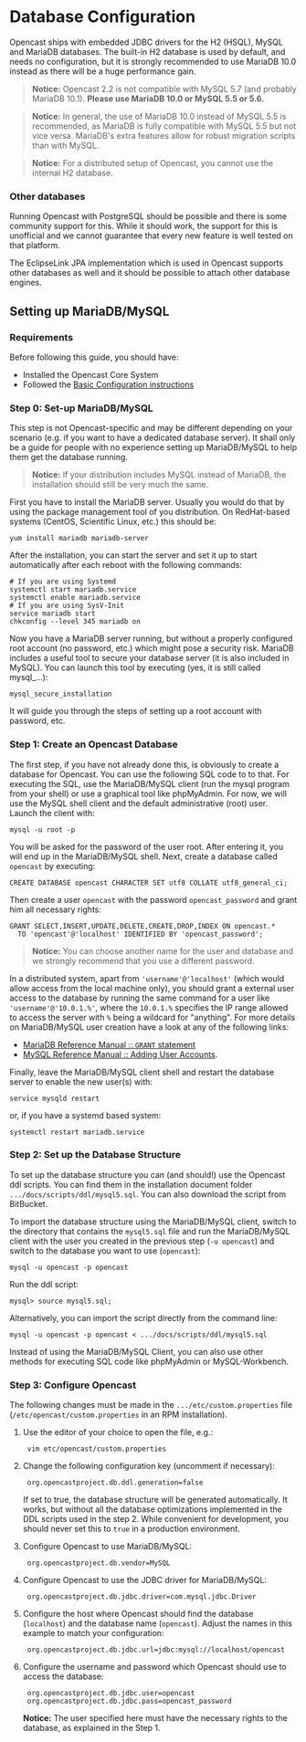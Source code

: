 Database Configuration
======================

Opencast ships with embedded JDBC drivers for the H2 (HSQL), MySQL and MariaDB databases. The built-in H2 database is
used by default, and needs no configuration, but it is strongly recommended to use MariaDB 10.0 instead as there will be
a huge performance gain.

> **Notice:** Opencast 2.2 is not compatible with MySQL 5.7 (and probably MariaDB 10.1). **Please use MariaDB 10.0 or MySQL
5.5 or 5.6.**

> **Notice:** In general, the use of MariaDB 10.0 instead of MySQL 5.5 is recommended, as MariaDB is fully compatible with
MySQL 5.5 but not vice versa. MariaDB's extra features allow for robust migration scripts than with MySQL.

> **Notice:** For a distributed setup of Opencast, you cannot use the internal H2 database.


### Other databases

Running Opencast with PostgreSQL should be possible and there is some community support for this. While it should work,
the support for this is unofficial and we cannot guarantee that every new feature is well tested on that platform.

The EclipseLink JPA implementation which is used in Opencast supports other databases as well and it should be
possible to attach other database engines.

Setting up MariaDB/MySQL
------------------------

### Requirements

Before following this guide, you should have:

 - Installed the Opencast Core System
 - Followed the [Basic Configuration instructions](basic.md)


### Step 0: Set-up MariaDB/MySQL

This step is not Opencast-specific and may be different depending on your scenario (e.g. if you want to have a dedicated
database server). It shall only be a guide for people with no experience setting up MariaDB/MySQL to help them get the
database running.

> **Notice:** If your distribution includes MySQL instead of MariaDB, the installation should still be very much the
same.

First you have to install the MariaDB server. Usually you would do that by using the package management tool of you
distribution. On RedHat-based systems (CentOS, Scientific Linux, etc.) this should be:

    yum install mariadb mariadb-server

After the installation, you can start the server and set it up to start automatically after each reboot with the
following commands:

    # If you are using Systemd
    systemctl start mariadb.service
    systemctl enable mariadb.service
    # If you are using SysV-Init
    service mariadb start
    chkconfig --level 345 mariadb on

Now you have a MariaDB server running, but without a properly configured root account (no password, etc.) which might 
pose a security risk. MariaDB includes a useful tool to secure your database server (it is also included in MySQL).
You can launch this tool by executing (yes, it is still called mysql_…):

    mysql_secure_installation

It will guide you through the steps of setting up a root account with password, etc.


### Step 1: Create an Opencast Database

The first step, if you have not already done this, is obviously to create a database for Opencast. You can use the
following SQL code to to that. For executing the SQL, use the MariaDB/MySQL client (run the mysql program from your
shell) or use a graphical tool like phpMyAdmin. For now, we will use the MySQL shell client and the default
administrative (root) user. Launch the client with:

    mysql -u root -p

You will be asked for the password of the user root. After entering it, you will end up in the MariaDB/MySQL shell.
Next, create a database called `opencast` by executing:

    CREATE DATABASE opencast CHARACTER SET utf8 COLLATE utf8_general_ci;

Then create a user `opencast` with the password `opencast_password` and grant him all necessary rights:

    GRANT SELECT,INSERT,UPDATE,DELETE,CREATE,DROP,INDEX ON opencast.*
      TO 'opencast'@'localhost' IDENTIFIED BY 'opencast_password';

> **Notice:** You can choose another name for the user and database and we strongly recommend that you use a different
password.

In a distributed system, apart from `'username'@'localhost'` (which would allow access from the local machine only),
you should grant a external user access to the database by running the same command for a user like
`'username'@'10.0.1.%'`, where the `10.0.1.%` specifies the IP range allowed to access the server with `%` being a
wildcard for "anything". For more details on MariaDB/MySQL user creation have a look at any of the following links:

* [MariaDB Reference Manual :: `GRANT` statement](https://mariadb.com/kb/en/mariadb/grant/)
* [MySQL Reference Manual :: Adding User Accounts](http://mysql.com/doc/en/adding-users.html).

Finally, leave the MariaDB/MySQL client shell and restart the database server to enable the new user(s) with:

    service mysqld restart

or, if you have a systemd based system:

    systemctl restart mariadb.service


### Step 2: Set up the Database Structure

To set up the database structure you can (and should!) use the Opencast ddl scripts. You can find them in the 
installation document folder `.../docs/scripts/ddl/mysql5.sql`. You can also download the script from BitBucket.

To import the database structure using the MariaDB/MySQL client, switch to the directory that contains the `mysql5.sql` 
file and run the MariaDB/MySQL client with the user you created in the previous step (`-u opencast`) and switch to 
the database you want to use (`opencast`):

    mysql -u opencast -p opencast

Run the ddl script:

    mysql> source mysql5.sql;

Alternatively, you can import the script directly from the command line:

    mysql -u opencast -p opencast < .../docs/scripts/ddl/mysql5.sql

Instead of using the MariaDB/MySQL Client, you can also use other methods for executing SQL code like phpMyAdmin or 
MySQL-Workbench.

### Step 3: Configure Opencast

The following changes must be made in the `.../etc/custom.properties` file (`/etc/opencast/custom.properties` in an RPM
installation).

1. Use the editor of your choice to open the file, e.g.:

        vim etc/opencast/custom.properties

2. Change the following configuration key (uncomment if necessary):

        org.opencastproject.db.ddl.generation=false

    If set to true, the database structure will be generated automatically. It works, but without all the database
    optimizations implemented in the DDL scripts used in the step 2. While convenient for development, you should never
    set this to `true` in a production environment.

3. Configure Opencast to use MariaDB/MySQL:

        org.opencastproject.db.vendor=MySQL

4. Configure Opencast to use the JDBC driver for MariaDB/MySQL:

        org.opencastproject.db.jdbc.driver=com.mysql.jdbc.Driver

5. Configure the host where Opencast should find the database (`localhost`) and the database name (`opencast`). Adjust
the names in this example to match your configuration:

        org.opencastproject.db.jdbc.url=jdbc:mysql://localhost/opencast

6. Configure the username and password which Opencast should use to access the database:

        org.opencastproject.db.jdbc.user=opencast
        org.opencastproject.db.jdbc.pass=opencast_password

    **Notice:** The user specified here must have the necessary rights to the database, as explained in the Step 1.
